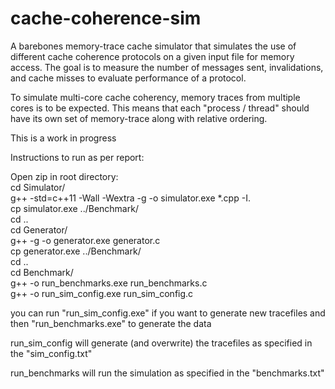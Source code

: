 # cache-coherence-sim
A barebones memory-trace cache simulator that simulates the use of different cache coherence protocols on a given input file for memory access.
The goal is to measure the number of messages sent, invalidations, and cache misses to evaluate performance of a protocol.

To simulate multi-core cache coherency, memory traces from multiple cores is to be expected.
This means that each "process / thread" should have its own set of memory-trace along with relative ordering.

This is a work in progress

Instructions to run as per report:  

Open zip in root directory:  
  cd Simulator/  
  g++ -std=c++11 -Wall -Wextra -g -o simulator.exe *.cpp -I.  
  cp simulator.exe ../Benchmark/  
  cd ..  
  cd Generator/  
  g++ -g -o generator.exe generator.c  
  cp generator.exe ../Benchmark/  
  cd ..  
  cd Benchmark/  
  g++ -o run_benchmarks.exe run_benchmarks.c  
  g++ -o run_sim_config.exe run_sim_config.c  
  
you can run "run_sim_config.exe" if you want to generate new tracefiles and then "run_benchmarks.exe" to generate the data  

run_sim_config will generate (and overwrite) the tracefiles as specified in the "sim_config.txt"  

run_benchmarks will run the simulation as specified in the "benchmarks.txt"  
